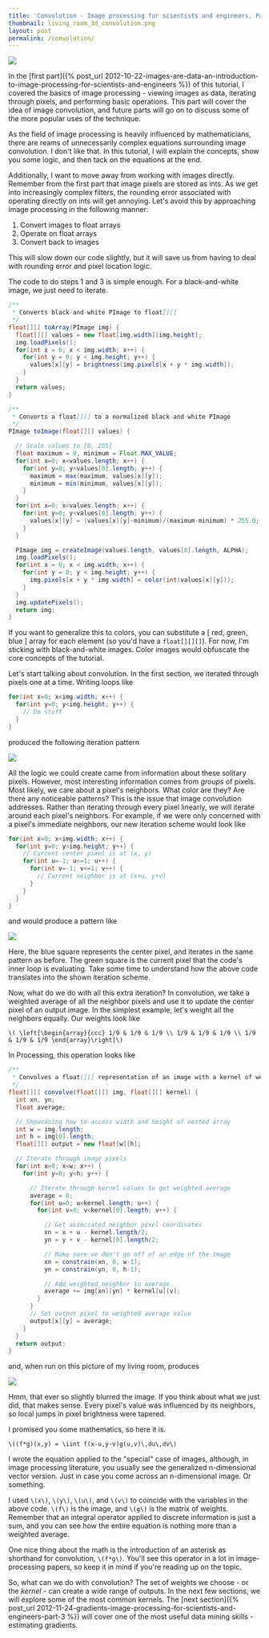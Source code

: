 ```yaml
---
title: 'Convolution - Image processing for scientists and engineers, Part 2'
thumbnail: living_room_3d_convolution.png
layout: post
permalink: /convolution/
---
```


![](/assets/2012-11-23-convolution-an-introduction-to-image-processing-for-scientists-and-engineers/living_room_3d_convolution.png)

In the [first part]({% post_url 2012-10-22-images-are-data-an-introduction-to-image-processing-for-scientists-and-engineers %})
of this tutorial, I covered the basics of image processing - viewing
images as data, iterating through pixels, and performing basic operations. This
part will cover the idea of image convolution, and future parts will go on to
discuss some of the more popular uses of the technique.

As the field of image processing is heavily influenced by mathematicians, there
are reams of unnecessarily complex equations surrounding image convolution. I don't
like that. In this tutorial, I will explain the concepts, show you some logic, and
then tack on the equations at the end.

Additionally, I want to move away from working with images directly. Remember from
the first part that image pixels are stored as ints. As we get into increasingly
complex filters, the rounding error associated with operating directly on ints
will get annoying. Let's avoid this by approaching image processing in the following
manner:

 1.  Convert images to float arrays
 2.  Operate on float arrays
 3.  Convert back to images

This will slow down our code slightly, but it will save us from having to deal
with rounding error and pixel location logic.

The code to do steps 1 and 3 is simple enough. For a black-and-white image, we
just need to iterate.

```java
/**
 * Converts black-and-white PImage to float[][]
 */
float[][] toArray(PImage img) {
  float[][] values = new float[img.width][img.height];
  img.loadPixels();
  for(int x = 0; x < img.width; x++) {
    for(int y = 0; y < img.height; y++) {
      values[x][y] = brightness(img.pixels[x + y * img.width]);
    }
  }
  return values;
}

/**
 * Converts a float[][] to a normalized black-and-white PImage
 */
PImage toImage(float[][] values) {

  // Scale values to [0, 255]
  float maximum = 0, minimum = Float.MAX_VALUE;
  for(int x=0; x<values.length; x++) {
    for(int y=0; y<values[0].length; y++) {
      maximum = max(maximum, values[x][y]);
      minimum = min(minimum, values[x][y]);
    }
  }
  for(int x=0; x<values.length; x++) {
    for(int y=0; y<values[0].length; y++) {
      values[x][y] = (values[x][y]-minimum)/(maximum-minimum) * 255.0;
    }
  }

  PImage img = createImage(values.length, values[0].length, ALPHA);
  img.loadPixels();
  for(int x = 0; x < img.width; x++) {
    for(int y = 0; y < img.height; y++) {
      img.pixels[x + y * img.width] = color(int(values[x][y]));
    }
  }
  img.updatePixels();
  return img;
}
```

If you want to generalize this to colors, you can substitute a [ red, green, blue ]
array for each element (so you'd have a `float[][][]`). For now, I'm sticking
with black-and-white images. Color images would obfuscate the core concepts of
the tutorial.

Let's start talking about convolution. In the first section, we iterated through
pixels one at a time. Writing loops like

```java
for(int x=0; x<img.width; x++) {
  for(int y=0; y<img.height; y++) {
    // Do stuff
  }
}
```

produced the following iteration pattern

![](/assets/2012-11-23-convolution-an-introduction-to-image-processing-for-scientists-and-engineers/linear.gif)

All the logic we could create came from information about these solitary pixels.
However, most interesting information comes from *groups* of pixels. Most likely,
we care about a pixel's neighbors. What color are they? Are there any noticeable
patterns? This is the issue that image convolution addresses. Rather than iterating
through every pixel linearly, we will iterate around each pixel's neighbors. For
example, if we were only concerned with a pixel's immediate neighbors, our new
iteration scheme would look like

```java
for(int x=0; x<img.width; x++) {
  for(int y=0; y<img.height; y++) {
    // Current center pixel is at (x, y)
    for(int u=-1; u<=1; u++) {
      for(int v=-1; v<=1; v++) {
        // Current neighbor is at (x+u, y+v)
      }
    }
  }
}
```

and would produce a pattern like

![](/assets/2012-11-23-convolution-an-introduction-to-image-processing-for-scientists-and-engineers/convolution.gif)

Here, the blue square represents the center pixel, and iterates in the same pattern
as before. The green square is the current pixel that the code's inner loop is
evaluating. Take some time to understand how the above code translates into the
shown iteration scheme.

Now, what do we do with all this extra iteration? In convolution, we take a
weighted average of all the neighbor pixels and use it to update the center pixel
of an output image. In the simplest example, let's weight all the neighbors equally.
Our weights look like

`\( \left[\begin{array}{ccc} 1/9 & 1/9 & 1/9 \\ 1/9 & 1/9 & 1/9 \\ 1/9 & 1/9 & 1/9 \end{array}\right]\)`

In Processing, this operation looks like

```java
/**
 * Convolves a float[][] representation of an image with a kernel of weights
 */
float[][] convolve(float[][] img, float[][] kernel) {
  int xn, yn;
  float average;

  // Showcasing how to access width and height of nested array
  int w = img.length;
  int h = img[0].length;
  float[][] output = new float[w][h];

  // Iterate through image pixels
  for(int x=0; x<w; x++) {
    for(int y=0; y<h; y++) {

      // Iterate through kernel values to get weighted average
      average = 0;
      for(int u=0; u<kernel.length; u++) {
        for(int v=0; v<kernel[0].length; v++) {

          // Get associated neighbor pixel coordinates
          xn = x + u - kernel.length/2;
          yn = y + v - kernel[0].length/2;

          // Make sure we don't go off of an edge of the image
          xn = constrain(xn, 0, w-1);
          yn = constrain(yn, 0, h-1);

          // Add weighted neighbor to average
          average += img[xn][yn] * kernel[u][v];
        }
      }
      // Set output pixel to weighted average value
      output[x][y] = average;
    }
  }
  return output;
}
```

and, when run on this picture of my living room, produces

![](/assets/2012-11-23-convolution-an-introduction-to-image-processing-for-scientists-and-engineers/composited_convolution.png)

Hmm, that ever so slightly blurred the image. If you think about what we just
did, that makes sense. Every pixel's value was influenced by its neighbors, so
local jumps in pixel brightness were tapered.

I promised you some mathematics, so here it is.

`\((f*g)(x,y) = \iint f(x-u,y-v)g(u,v)\,du\,dv\)`

I wrote the equation applied to the "special" case of images, although, in image
processing literature, you usually see the generalized n-dimensional vector
version. Just in case you come across an n-dimensional image. Or something.

I used `\(x\)`, `\(y\)`, `\(u\)`, and `\(v\)` to coincide with the variables in the above code.
`\(f\)` is the image, and `\(g\)` is the matrix of weights. Remember that an integral
operator applied to discrete information is just a sum, and you can see how the
entire equation is nothing more than a weighted average.

One nice thing about the math is the introduction of an asterisk as shorthand
for convolution, `\(f*g\)`. You'll see this operator in a lot in image-processing
papers, so keep it in mind if you're reading up on the topic.

So, what can we do with convolution? The set of weights we choose - or the *kernel* - can
create a wide range of outputs. In the next few sections, we will explore some of
the most common kernels. The [next section]({% post_url 2012-11-24-gradients-image-processing-for-scientists-and-engineers-part-3 %})
will cover one of the most useful data mining skills - estimating gradients.
